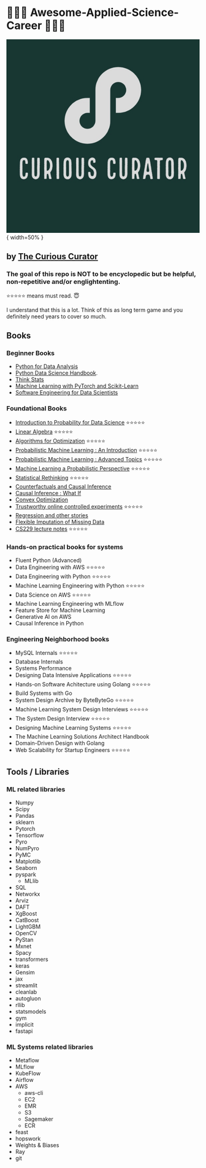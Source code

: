 # 🚀🚀🚀 Awesome-Applied-Science-Career 🚀🚀🚀

![Logo](TCC-logos.jpeg){ width=50% }

## by [The Curious Curator](https://thecuriouscurator.in/course/ultimate-machine-learning-course/)

### The goal of this repo is NOT to be encyclopedic but be helpful, non-repetitive and/or englightenting. 

⭐⭐⭐⭐⭐ means must read. 😇

I understand that this is a lot. Think of this as long term game and you definitely need years to cover so much.


## Books
### Beginner Books
- [Python for Data Analysis](https://wesmckinney.com/book/)
- [Python Data Science Handbook](https://jakevdp.github.io/PythonDataScienceHandbook/).
- [Think Stats](https://greenteapress.com/wp/think-stats-2e/)
- [Machine Learning with PyTorch and Scikit-Learn](https://github.com/rasbt/machine-learning-book)
- [Software Engineering for Data Scientists](https://github.com/catherinenelson1/SEforDS/tree/main)

### Foundational Books
- [Introduction to Probability for Data Science](https://probability4datascience.com/) ⭐⭐⭐⭐⭐
- [Linear Algebra](https://www.amazon.in/Linear-Algebra-Applications-Gilbert-Strang/dp/8131501728/) ⭐⭐⭐⭐⭐
- [Algorithms for Optimization](https://www.amazon.in/Algorithms-Optimization-Press-Mykel-Kochenderfer/dp/0262039427/) ⭐⭐⭐⭐⭐
- [Probabilistic Machine Learning : An Introduction](https://probml.github.io/pml-book/book1.html) ⭐⭐⭐⭐⭐
- [Probabilistic Machine Learning : Advanced Topics](https://probml.github.io/pml-book/book2.html) ⭐⭐⭐⭐⭐
- [Machine Learning a Probabilistic Perspective](https://probml.github.io/pml-book/book0.html) ⭐⭐⭐⭐⭐
- [Statistical Rethinking](https://www.amazon.in/Statistical-Rethinking-Bayesian-Examples-Chapman/dp/036713991X/) ⭐⭐⭐⭐⭐
- [Counterfactuals and Causal Inference](https://www.amazon.in/Counterfactuals-Causal-Inference-Principles-Analytical/dp/1107694167/)
- [Causal Inference : What If](https://www.hsph.harvard.edu/miguel-hernan/causal-inference-book/)
- [Convex Optimization](https://web.stanford.edu/~boyd/cvxbook/)
- [Trustworthy online controlled experiments](https://www.amazon.in/Trustworthy-Online-Controlled-Experiments-Practical/dp/1108724264/) ⭐⭐⭐⭐⭐
- [Regression and other stories](https://www.amazon.in/Regression-Stories-Analytical-Methods-Research/dp/1107676517/)
- [Flexible Imputation of Missing Data](https://www.amazon.in/Flexible-Imputation-Missing-Interdisciplinary-Statistics/dp/1032178639/)
- [CS229 lecture notes](https://cs229.stanford.edu/lectures-spring2022/main_notes.pdf) ⭐⭐⭐⭐⭐

### Hands-on practical books for systems
- Fluent Python (Advanced)
- Data Engineering with AWS ⭐⭐⭐⭐⭐
- Data Engineering with Python ⭐⭐⭐⭐⭐
- Machine Learning Engineering with Python ⭐⭐⭐⭐⭐
- Data Science on AWS ⭐⭐⭐⭐⭐
- Machine Learning Engineering wth MLflow
- Feature Store for Machine Learning
- Generative AI on AWS
- Causal Inference in Python

### Engineering Neighborhood books
- MySQL Internals ⭐⭐⭐⭐⭐
- Database Internals
- Systems Performance
- Designing Data Intensive Applications ⭐⭐⭐⭐⭐
- Hands-on Software Achitecture using Golang ⭐⭐⭐⭐⭐
- Build Systems with Go
- System Design Archive by ByteByteGo ⭐⭐⭐⭐⭐
- Machine Learning System Design Interviews ⭐⭐⭐⭐⭐
- The System Design Interview ⭐⭐⭐⭐⭐
- Designing Machine Learning Systems ⭐⭐⭐⭐⭐
- The Machine Learning Solutions Architect Handbook
- Domain-Driven Design with Golang
- Web Scalability for Startup Engineers ⭐⭐⭐⭐⭐

## Tools / Libraries
### ML related libraries
- Numpy
- Scipy
- Pandas
- sklearn
- Pytorch
- Tensorflow
- Pyro
- NumPyro
- PyMC
- Matplotlib
- Seaborn
- pyspark
  - MLlib  
- SQL
- Networkx
- Arviz
- DAFT
- XgBoost
- CatBoost
- LightGBM
- OpenCV
- PyStan
- Mxnet
- Spacy
- transformers
- keras
- Gensim
- jax
- streamlit
- cleanlab
- autogluon
- rllib
- statsmodels
- gym
- implicit
- fastapi

### ML Systems related libraries
- Metaflow
- MLflow
- KubeFlow
- Airflow
- AWS
  - aws-cli
  - EC2
  - EMR
  - S3
  - Sagemaker
  - ECR
- feast
- hopswork
- Weights & Biases
- Ray
- git
